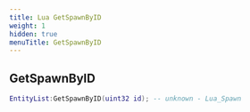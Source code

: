 ```yaml
---
title: Lua GetSpawnByID
weight: 1
hidden: true
menuTitle: GetSpawnByID
---
```

## GetSpawnByID
```lua
EntityList:GetSpawnByID(uint32 id); -- unknown - Lua_Spawn
```
